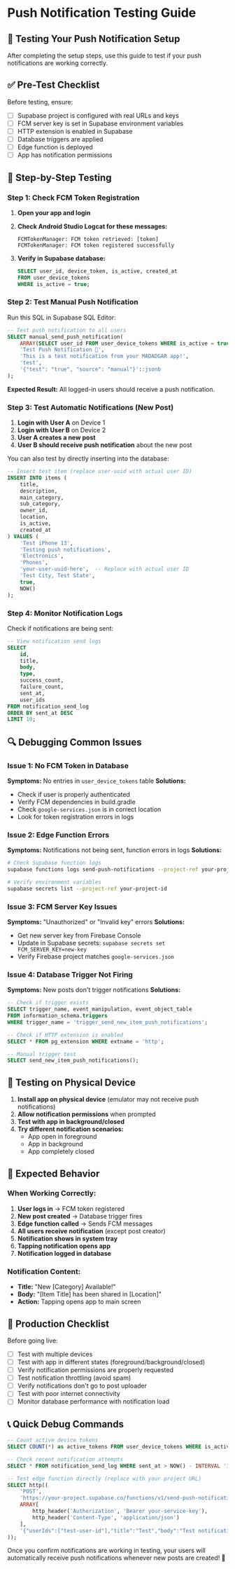 # Push Notification Testing Guide

## 🧪 Testing Your Push Notification Setup

After completing the setup steps, use this guide to test if your push notifications are working correctly.

## ✅ Pre-Test Checklist

Before testing, ensure:
- [ ] Supabase project is configured with real URLs and keys
- [ ] FCM server key is set in Supabase environment variables
- [ ] HTTP extension is enabled in Supabase
- [ ] Database triggers are applied
- [ ] Edge function is deployed
- [ ] App has notification permissions

## 🔧 Step-by-Step Testing

### Step 1: Check FCM Token Registration

1. **Open your app and login**
2. **Check Android Studio Logcat for these messages:**
   ```
   FCMTokenManager: FCM token retrieved: [token]
   FCMTokenManager: FCM token registered successfully
   ```

3. **Verify in Supabase database:**
   ```sql
   SELECT user_id, device_token, is_active, created_at 
   FROM user_device_tokens 
   WHERE is_active = true;
   ```

### Step 2: Test Manual Push Notification

Run this SQL in Supabase SQL Editor:

```sql
-- Test push notification to all users
SELECT manual_send_push_notification(
    ARRAY(SELECT user_id FROM user_device_tokens WHERE is_active = true)::UUID[],
    'Test Push Notification 📱',
    'This is a test notification from your MADADGAR app!',
    'test',
    '{"test": "true", "source": "manual"}'::jsonb
);
```

**Expected Result:** All logged-in users should receive a push notification.

### Step 3: Test Automatic Notifications (New Post)

1. **Login with User A** on Device 1
2. **Login with User B** on Device 2  
3. **User A creates a new post**
4. **User B should receive push notification** about the new post

You can also test by directly inserting into the database:

```sql
-- Insert test item (replace user-uuid with actual user ID)
INSERT INTO items (
    title, 
    description, 
    main_category, 
    sub_category,
    owner_id, 
    location, 
    is_active,
    created_at
) VALUES (
    'Test iPhone 13', 
    'Testing push notifications', 
    'Electronics', 
    'Phones',
    'your-user-uuid-here',  -- Replace with actual user ID
    'Test City, Test State', 
    true,
    NOW()
);
```

### Step 4: Monitor Notification Logs

Check if notifications are being sent:

```sql
-- View notification send logs
SELECT 
    id,
    title,
    body,
    type,
    success_count,
    failure_count,
    sent_at,
    user_ids
FROM notification_send_log 
ORDER BY sent_at DESC 
LIMIT 10;
```

## 🔍 Debugging Common Issues

### Issue 1: No FCM Token in Database
**Symptoms:** No entries in `user_device_tokens` table
**Solutions:**
- Check if user is properly authenticated
- Verify FCM dependencies in build.gradle
- Check `google-services.json` is in correct location
- Look for token registration errors in logs

### Issue 2: Edge Function Errors
**Symptoms:** Notifications not being sent, function errors in logs
**Solutions:**
```bash
# Check Supabase function logs
supabase functions logs send-push-notifications --project-ref your-project-id

# Verify environment variables
supabase secrets list --project-ref your-project-id
```

### Issue 3: FCM Server Key Issues
**Symptoms:** "Unauthorized" or "Invalid key" errors
**Solutions:**
- Get new server key from Firebase Console
- Update in Supabase secrets: `supabase secrets set FCM_SERVER_KEY=new-key`
- Verify Firebase project matches `google-services.json`

### Issue 4: Database Trigger Not Firing
**Symptoms:** New posts don't trigger notifications
**Solutions:**
```sql
-- Check if trigger exists
SELECT trigger_name, event_manipulation, event_object_table 
FROM information_schema.triggers 
WHERE trigger_name = 'trigger_send_new_item_push_notifications';

-- Check if HTTP extension is enabled
SELECT * FROM pg_extension WHERE extname = 'http';

-- Manual trigger test
SELECT send_new_item_push_notifications();
```

## 📱 Testing on Physical Device

1. **Install app on physical device** (emulator may not receive push notifications)
2. **Allow notification permissions** when prompted
3. **Test with app in background/closed** 
4. **Try different notification scenarios:**
   - App open in foreground
   - App in background
   - App completely closed

## 🎯 Expected Behavior

### When Working Correctly:
1. **User logs in** → FCM token registered
2. **New post created** → Database trigger fires
3. **Edge function called** → Sends FCM messages
4. **All users receive notification** (except post creator)
5. **Notification shows in system tray**
6. **Tapping notification opens app**
7. **Notification logged in database**

### Notification Content:
- **Title:** "New [Category] Available!"
- **Body:** "[Item Title] has been shared in [Location]"
- **Action:** Tapping opens app to main screen

## 🚀 Production Checklist

Before going live:
- [ ] Test with multiple devices
- [ ] Test with app in different states (foreground/background/closed)
- [ ] Verify notification permissions are properly requested
- [ ] Test notification throttling (avoid spam)
- [ ] Verify notifications don't go to post uploader
- [ ] Test with poor internet connectivity
- [ ] Monitor database performance with notification load

## 📞 Quick Debug Commands

```sql
-- Count active device tokens
SELECT COUNT(*) as active_tokens FROM user_device_tokens WHERE is_active = true;

-- Check recent notification attempts
SELECT * FROM notification_send_log WHERE sent_at > NOW() - INTERVAL '1 hour';

-- Test edge function directly (replace with your project URL)
SELECT http((
    'POST',
    'https://your-project.supabase.co/functions/v1/send-push-notifications',
    ARRAY[
        http_header('Authorization', 'Bearer your-service-key'),
        http_header('Content-Type', 'application/json')
    ],
    '{"userIds":["test-user-id"],"title":"Test","body":"Test notification","type":"test","data":{}}'
));
```

Once you confirm notifications are working in testing, your users will automatically receive push notifications whenever new posts are created! 🎉
